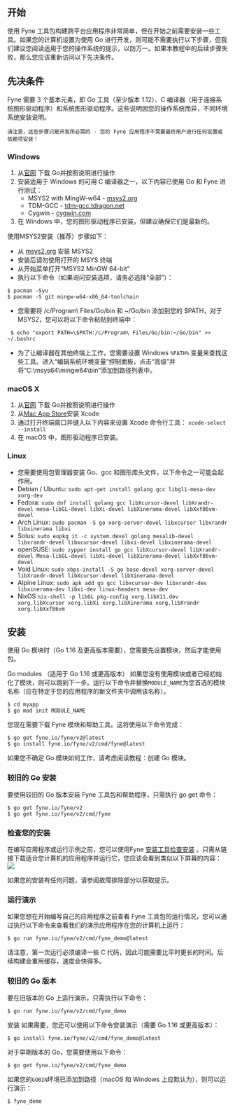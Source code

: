 ## 开始

使用 Fyne 工具包构建跨平台应用程序非常简单，但在开始之前需要安装一些工具。如果您的计算机设置为使用 Go
进行开发，则可能不需要执行以下步骤，但我们建议您阅读适用于您的操作系统的提示，以防万一。如果本教程中的后续步骤失败，那么您应该重新访问以下先决条件。

## 先决条件

Fyne 需要 3 个基本元素，即 Go 工具（至少版本 1.12）、C 编译器（用于连接系统图形驱动程序）和系统图形驱动程序。这些说明因您的操作系统而异，不同环境系统安装说明。

`请注意，这些步骤只是开发所必需的 - 您的 Fyne 应用程序不需要最终用户进行任何设置或依赖项安装！`

### Windows
1. 从[官网](https://golang.org/dl) 下载 Go并按照说明进行操作
2. 安装适用于 Windows 的可用 C 编译器之一，以下内容已使用 Go 和 Fyne 进行测试：
   - MSYS2 with MingW-w64 - [msys2.org](https://www.msys2.org/)
   - TDM-GCC - [tdm-gcc.tdragon.net](https://jmeubank.github.io/tdm-gcc/download/)
   - Cygwin - [cygwin.com](https://www.cygwin.com/)
3. 在 Windows 中，您的图形驱动程序已安装，但建议确保它们是最新的。

使用MSYS2安装（推荐）步骤如下：

- 从 [msys2.org](https://www.msys2.org/) 安装 MSYS2 
- 安装后请勿使用打开的 MSYS 终端 
- 从开始菜单打开“MSYS2 MinGW 64-bit” 
- 执行以下命令（如果询问安装选项，请务必选择“全部”）：

```
$ pacman -Syu
$ pacman -S git mingw-w64-x86_64-toolchain    
```

- 您需要将 /c/Program\ Files/Go/bin 和 ~/Go/bin 添加到您的 $PATH，对于 MSYS2，您可以将以下命令粘贴到终端中：

```
 $ echo "export PATH=\$PATH:/c/Program\ Files/Go/bin:~/Go/bin" >> ~/.bashrc
```

- 为了让编译器在其他终端上工作，您需要设置 Windows `%PATH%` 变量来查找这些工具。进入“编辑系统环境变量”控制面板，点击“高级”并将“C:\msys64\mingw64\bin”添加到路径列表中。 


### macOS X
1. 从[官网](https://golang.org/dl) 下载 Go并按照说明进行操作
2. 从[Mac App Store](https://apps.apple.com/us/app/xcode/id497799835?mt=12)安装 Xcode
3. 通过打开终端窗口并键入以下内容来设置 Xcode 命令行工具： `xcode-select --install`
4. 在 macOS 中，图形驱动程序已安装。


### Linux

- 您需要使用包管理器安装 Go、gcc 和图形库头文件，以下命令之一可能会起作用。
-  Debian / Ubuntu: `sudo apt-get install golang gcc libgl1-mesa-dev xorg-dev`
-  Fedora: `sudo dnf install golang gcc libXcursor-devel libXrandr-devel mesa-libGL-devel libXi-devel libXinerama-devel libXxf86vm-devel`
-  Arch Linux: `sudo pacman -S go xorg-server-devel libxcursor libxrandr libxinerama libxi`
-  Solus: `sudo eopkg it -c system.devel golang mesalib-devel libxrandr-devel libxcursor-devel libxi-devel libxinerama-devel`
-  openSUSE: `sudo zypper install go gcc libXcursor-devel libXrandr-devel Mesa-libGL-devel libXi-devel libXinerama-devel libXxf86vm-devel`
-  Void Linux: `sudo xbps-install -S go base-devel xorg-server-devel libXrandr-devel libXcursor-devel libXinerama-devel`
-  Alpine Linux: `sudo apk add go gcc libxcursor-dev libxrandr-dev libxinerama-dev libxi-dev linux-headers mesa-dev`
-  NixOS `nix-shell -p libGL pkg-config xorg.libX11.dev xorg.libXcursor xorg.libXi xorg.libXinerama xorg.libXrandr xorg.libXxf86vm`


## 安装

使用 Go 模块时（Go 1.16 及更高版本需要），您需要先设置模块，然后才能使用包。

Go modules （适用于 Go 1.16 或更高版本）
如果您没有使用模块或者已经初始化了模块，则可以跳到下一步。运行以下命令并替换`MODULE_NAME`为您首选的模块名称（应在特定于您的应用程序的新文件夹中调用该名称）。
```angular2html
$ cd myapp
$ go mod init MODULE_NAME
```

您现在需要下载 Fyne 模块和帮助工具。这将使用以下命令完成：
```angular2html
$ go get fyne.io/fyne/v2@latest
$ go install fyne.io/fyne/v2/cmd/fyne@latest
```

如果您不确定 Go 模块如何工作，请考虑阅读教程：创建 Go 模块。

### 较旧的 Go 安装
要使用较旧的 Go 版本安装 Fyne 工具包和帮助程序，只需执行 go get 命令：
```angular2html
$ go get fyne.io/fyne/v2
$ go get fyne.io/fyne/v2/cmd/fyne
```

### 检查您的安装
在编写应用程序或运行示例之前，您可以使用Fyne [安装工具检查安装](https://docs.fyne.io/faq/troubleshoot) 。只需从链接下载适合您计算机的应用程序并运行它，您应该会看到类似以下屏幕的内容：
![](https://docs.fyne.io/images/started/setup.png)

如果您的安装有任何问题，请参阅故障排除部分以获取提示。

### 运行演示
如果您想在开始编写自己的应用程序之前查看 Fyne 工具包的运行情况，您可以通过执行以下命令来查看我们的演示应用程序在您的计算机上运行：
```
$ go run fyne.io/fyne/v2/cmd/fyne_demo@latest
```
请注意，第一次运行必须编译一些 C 代码，因此可能需要比平时更长的时间。后续构建会重用缓存，速度会快得多。

### 较旧的 Go 版本
要在旧版本的 Go 上运行演示，只需执行以下命令：
```
$ go run fyne.io/fyne/v2/cmd/fyne_demo

```
安装
如果需要，您还可以使用以下命令安装演示（需要 Go 1.16 或更高版本）：
```
$ go install fyne.io/fyne/v2/cmd/fyne_demo@latest

```
对于早期版本的 Go，您需要使用以下命令：
```
$ go get fyne.io/fyne/v2/cmd/fyne_demo
```
如果您的`GOBIN`环境已添加到路径（macOS 和 Windows 上应默认为），则可以运行演示：

```
$ fyne_demo
```


